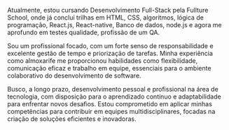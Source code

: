 Atualmente, estou cursando Desenvolvimento Full-Stack pela Fullture School, onde já concluí trilhas em HTML, CSS, algoritmos, lógica de programação, React.js, React-native, Banco de dados, node.js e agora me aprofundo em testes qualidade, profissão de um QA.

Sou um profissional focado, com um forte senso de responsabilidade e excelente gestão de tempo e priorização de tarefas. Minha experiência como almoxarife me proporcionou habilidades como flexibilidade, comunicação eficaz e trabalho em equipe, essenciais para o ambiente colaborativo do desenvolvimento de software.

Busco, a longo prazo, desenvolvimento pessoal e profissional na área de tecnologia, com disposição para o aprendizado contínuo e adaptabilidade para enfrentar novos desafios. Estou comprometido em aplicar minhas competências para contribuir em equipes multidisciplinares, focadas na criação de soluções eficientes e inovadoras.
